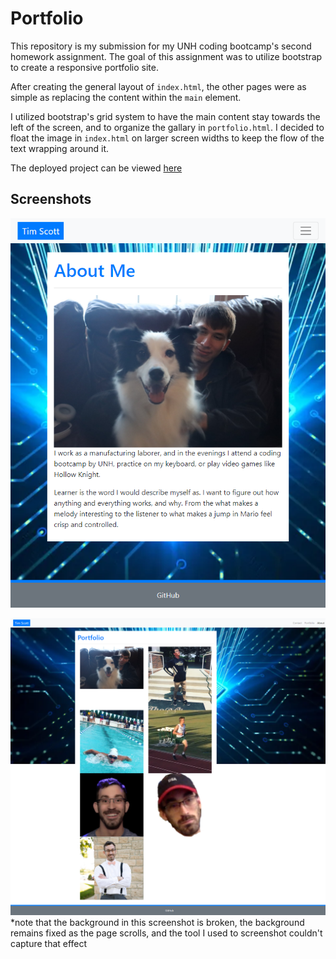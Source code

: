 # Portfolio

This repository is my submission for my UNH coding bootcamp's second homework assignment.
The goal of this assignment was to utilize bootstrap to create a responsive portfolio site.

After creating the general layout of  `index.html`, the other pages were as simple as replacing the content within the `main` element.

I utilized bootstrap's grid system to have the main content stay towards the left of the screen, and to organize the gallary in `portfolio.html`.
I decided to float the image in `index.html` on larger screen widths to keep the flow of the text wrapping around it.

The deployed project can be viewed [here](https://thetiiiim.github.io/portfolio/)

## Screenshots

![screenshot-about-me.png](https://github.com/TheTiiiim/portfolio/blob/main/Assets/Images/screenshot-about-me.png?raw=true)

![screenshot-gallery.png](https://github.com/TheTiiiim/portfolio/blob/main/Assets/Images/screenshot-gallery.png?raw=true)
*note that the background in this screenshot is broken, the background remains fixed as the page scrolls, and the tool I used to screenshot couldn't capture that effect